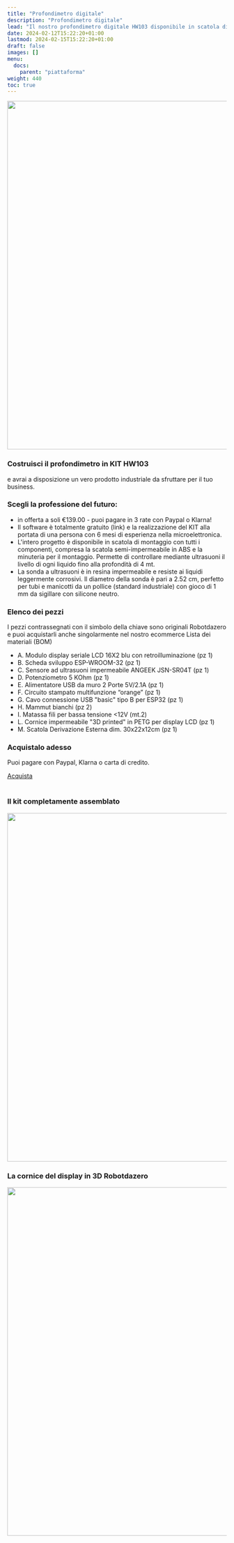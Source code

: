```yaml
---
title: "Profondimetro digitale"
description: "Profondimetro digitale"
lead: "Il nostro profondimetro digitale HW103 disponibile in scatola di montaggio."
date: 2024-02-12T15:22:20+01:00
lastmod: 2024-02-15T15:22:20+01:00
draft: false
images: []
menu: 
  docs:
    parent: "piattaforma"
weight: 440
toc: true
---
```




<img width="800" class="x figure-img img-fluid lazyload blur-up"  src="/prodotti/profondimetro/102.jpg" alt="">

### Costruisci il profondimetro in KIT HW103

 e avrai a disposizione un vero prodotto industriale da sfruttare per il tuo business.

### Scegli la professione del futuro:
- in offerta a soli €139.00 - puoi pagare in 3 rate con Paypal o Klarna!
- Il software è totalmente gratuito (link) e la realizzazione del KIT alla portata di una persona con 6 mesi di esperienza nella microelettronica. 
- L'intero progetto è disponibile in scatola di montaggio con tutti i componenti, compresa la scatola semi-impermeabile in ABS e la minuteria per il montaggio. Permette di controllare mediante ultrasuoni il livello di ogni liquido fino alla profondità di 4 mt. 
- La sonda a ultrasuoni è in resina impermeabile e resiste ai liquidi leggermente corrosivi. Il diametro della sonda è pari a 2.52 cm, perfetto per tubi e manicotti da un pollice (standard industriale) con gioco di 1 mm da sigillare con silicone neutro.


### Elenco dei pezzi
I pezzi contrassegnati con il simbolo della chiave sono originali Robotdazero
e puoi acquistarli anche singolarmente nel nostro ecommerce
Lista dei materiali (BOM)

- A. Modulo display seriale LCD 16X2 blu con retroilluminazione (pz 1)
- B. Scheda sviluppo ESP-WROOM-32 (pz 1)
- C. Sensore ad ultrasuoni impermeabile ANGEEK JSN-SR04T (pz 1)
- D. Potenziometro 5 KOhm (pz 1)
- E. Alimentatore USB da muro 2 Porte 5V/2.1A (pz 1)
- F. Circuito stampato multifunzione “orange” (pz 1)
- G. Cavo connessione USB "basic" tipo B per ESP32 (pz 1)
- H. Mammut bianchi (pz 2)
- I. Matassa fili per bassa tensione <12V (mt.2)
- L. Cornice impermeabile "3D printed" in PETG per display LCD (pz 1)
- M. Scatola Derivazione Esterna dim. 30x22x12cm (pz 1)

### Acquistalo adesso
Puoi pagare con Paypal, Klarna o carta di credito.

<a class="btn btn-primary btn-lg px-4 mb-2" href="https://buy.stripe.com/28oeYmbIjbXvfUQbIV" role="button">Acquista</a>
<br>
<br>

### Il kit completamente assemblato

<img width="800" class="x figure-img img-fluid lazyload blur-up"  src="/prodotti/profondimetro/101.jpg" alt="">

### La cornice del display in 3D Robotdazero
<img width="800" class="x figure-img img-fluid lazyload blur-up"  src="/prodotti/profondimetro/103.jpg" alt="">

